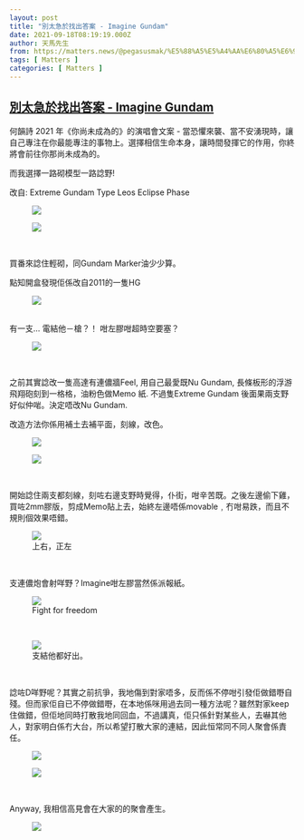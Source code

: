 ```yaml
---
layout: post
title: "別太急於找出答案 - Imagine Gundam"
date: 2021-09-18T08:19:19.000Z
author: 天馬先生
from: https://matters.news/@pegasusmak/%E5%88%A5%E5%A4%AA%E6%80%A5%E6%96%BC%E6%89%BE%E5%87%BA%E7%AD%94%E6%A1%88-imagine-gundam-bafyreicudosq323jnvv4mvldjiwcqvv4pxo5thfycjh4jalg4hly2w5utq
tags: [ Matters ]
categories: [ Matters ]
---
```

<!--1631953159000-->
[別太急於找出答案 - Imagine Gundam](https://matters.news/@pegasusmak/%E5%88%A5%E5%A4%AA%E6%80%A5%E6%96%BC%E6%89%BE%E5%87%BA%E7%AD%94%E6%A1%88-imagine-gundam-bafyreicudosq323jnvv4mvldjiwcqvv4pxo5thfycjh4jalg4hly2w5utq)
------

<div>
<p>何韻詩 2021 年《你尚未成為的》的演唱會文案 - 當恐懼來襲、當不安湧現時，讓自己專注在你最能專注的事物上。選擇相信生命本身，讓時間發揮它的作用，你終將會前往你那尚未成為的。</p><p>而我選擇一路砌模型一路諗野!</p><p>改自: Extreme Gundam Type Leos Eclipse Phase</p><figure class="image"><img src="https://assets.matters.news/embed/83e78bd8-6551-48bd-a574-e2f7dfc0c112.jpeg" data-asset-id="83e78bd8-6551-48bd-a574-e2f7dfc0c112" referrerpolicy="no-referrer"><figcaption><span></span></figcaption></figure><figure class="image"><img src="https://assets.matters.news/embed/cd796aa0-ae23-40ac-b6c8-0e4e598fc4da.jpeg" data-asset-id="cd796aa0-ae23-40ac-b6c8-0e4e598fc4da" referrerpolicy="no-referrer"><figcaption><span></span></figcaption></figure><p><br></p><p>買番來諗住輕砌，同Gundam Marker油少少算。</p><p>點知開盒發現佢係改自2011的一隻HG</p><figure class="image"><img src="https://assets.matters.news/embed/bca196af-5d39-47ee-88f5-3336fe9b4f55.jpeg" data-asset-id="bca196af-5d39-47ee-88f5-3336fe9b4f55" referrerpolicy="no-referrer"><figcaption><span></span></figcaption></figure><p><br class="smart">有一支… 電結他－槍？！ 咁左膠咁超時空要塞？</p><figure class="image"><img src="https://assets.matters.news/embed/1a14d1b8-be6f-4ca9-b23a-831aa1df2d2e.jpeg" data-asset-id="1a14d1b8-be6f-4ca9-b23a-831aa1df2d2e" referrerpolicy="no-referrer"><figcaption><span></span></figcaption></figure><p><br></p><p>之前其實諗改一隻高達有連儂牆Feel, 用自己最愛既Nu Gundam, 長條板形的浮游飛翔砲刻到一格格，油粉色做Memo 紙. 不過隻Extreme Gundam 後面果兩支野好似仲啱。決定唔改Nu Gundam.</p><p>改造方法你係用補土去補平面，刻線，改色。</p><figure class="image"><img src="https://assets.matters.news/embed/bb9ea78e-ad94-498f-a6a3-3f94167547c3.jpeg" data-asset-id="bb9ea78e-ad94-498f-a6a3-3f94167547c3" referrerpolicy="no-referrer"><figcaption><span></span></figcaption></figure><figure class="image"><img src="https://assets.matters.news/embed/48333a4f-9958-4eb9-ab0b-a306ce1b34c0.jpeg" data-asset-id="48333a4f-9958-4eb9-ab0b-a306ce1b34c0" referrerpolicy="no-referrer"><figcaption><span></span></figcaption></figure><p><br></p><p>開始諗住兩支都刻線，刻咗右邊支野時覺得，仆街，咁辛苦既。之後左邊偷下雞，買咗2mm膠版，剪成Memo貼上去，始終左邊唔係movable﹐冇咁易跌，而且不規則個效果唔錯。</p><figure class="image"><img src="https://assets.matters.news/embed/af3ca84d-615d-4a32-a33f-3472cb8af88a.jpeg" data-asset-id="af3ca84d-615d-4a32-a33f-3472cb8af88a" referrerpolicy="no-referrer"><figcaption><span>上右，正左</span></figcaption></figure><p><br></p><p>支連儂炮會射咩野？Imagine咁左膠當然係派報紙。</p><figure class="image"><img src="https://assets.matters.news/embed/c2c089dd-9fed-476d-85cb-6a98044a2fb0.jpeg" data-asset-id="c2c089dd-9fed-476d-85cb-6a98044a2fb0" referrerpolicy="no-referrer"><figcaption><span>Fight for freedom</span></figcaption></figure><p><br></p><figure class="image"><img src="https://assets.matters.news/embed/1195d6fa-133e-46eb-b41e-49416d7a903c.jpeg" data-asset-id="1195d6fa-133e-46eb-b41e-49416d7a903c" referrerpolicy="no-referrer"><figcaption><span>支結他都好出。</span></figcaption></figure><p><br></p><p>諗咗D咩野呢？其實之前抗爭，我地傷到對家唔多，反而係不停咁引發佢做錯嘢自殘。但而家佢自已不停做錯嘢，在本地係咪用過去同一種方法呢？雖然對家keep住做錯，但佢地同時打散我地同回血，不過講真，佢只係針對某些人，去嚇其他人，對家明白係冇大台，所以希望打散大家的連結，因此恒常同不同人聚會係責任。</p><figure class="image"><img src="https://assets.matters.news/embed/802500e7-6c50-4fab-8047-aa6c6988a738.jpeg" data-asset-id="802500e7-6c50-4fab-8047-aa6c6988a738" referrerpolicy="no-referrer"><figcaption><span></span></figcaption></figure><figure class="image"><img src="https://assets.matters.news/embed/67ce0301-a7aa-4bf0-94ce-57e17f545947.jpeg" data-asset-id="67ce0301-a7aa-4bf0-94ce-57e17f545947" referrerpolicy="no-referrer"><figcaption><span></span></figcaption></figure><p><br></p><p>Anyway, 我相信高見會在大家的的聚會產生。</p><figure class="image"><img src="https://assets.matters.news/embed/0c3dc485-302c-4c82-9b32-e3c54dbd6223.jpeg" data-asset-id="0c3dc485-302c-4c82-9b32-e3c54dbd6223" referrerpolicy="no-referrer"><figcaption><span></span></figcaption></figure><p><br></p>
</div>
